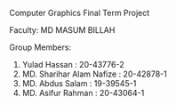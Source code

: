 Computer Graphics Final Term Project

Faculty:
MD MASUM BILLAH



Group Members:
1. Yulad Hassan : 20-43776-2
2. MD. Sharihar Alam Nafize : 20-42878-1
3. MD. Abdus Salam : 19-39545-1
4. MD. Asifur Rahman : 20-43064-1
